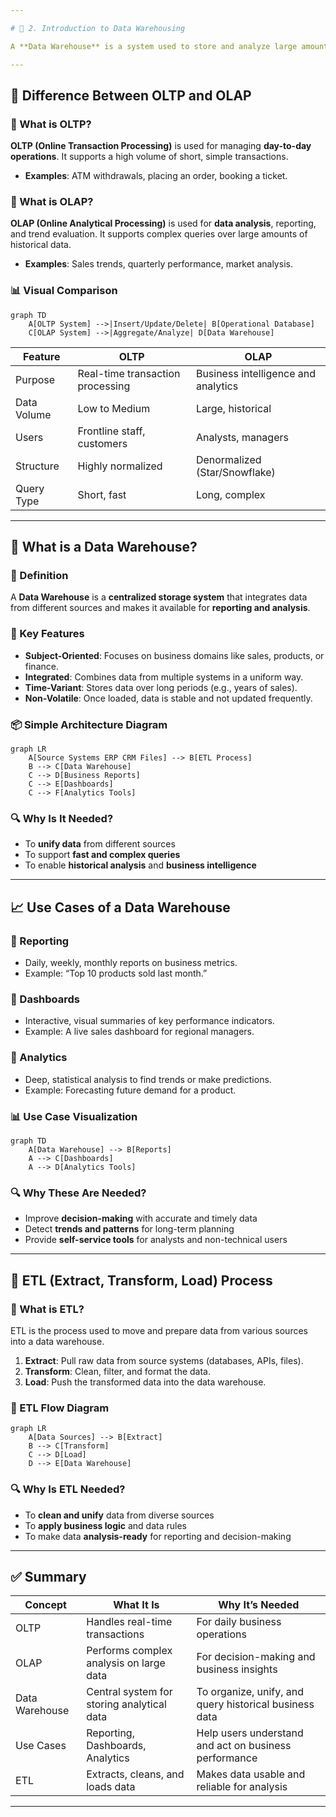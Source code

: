 ```yaml
---

# 🧱 2. Introduction to Data Warehousing

A **Data Warehouse** is a system used to store and analyze large amounts of data. It plays a key role in **reporting**, **dashboards**, and **analytics**, supporting **business decision-making**.

---
```


## 🔄 Difference Between OLTP and OLAP

### 🔹 What is OLTP?

**OLTP (Online Transaction Processing)** is used for managing **day-to-day operations**. It supports a high volume of short, simple transactions.

* **Examples**: ATM withdrawals, placing an order, booking a ticket.

### 🔹 What is OLAP?

**OLAP (Online Analytical Processing)** is used for **data analysis**, reporting, and trend evaluation. It supports complex queries over large amounts of historical data.

* **Examples**: Sales trends, quarterly performance, market analysis.

### 📊 Visual Comparison

```mermaid
graph TD
    A[OLTP System] -->|Insert/Update/Delete| B[Operational Database]
    C[OLAP System] -->|Aggregate/Analyze| D[Data Warehouse]
```

| Feature     | OLTP                             | OLAP                                |
| ----------- | -------------------------------- | ----------------------------------- |
| Purpose     | Real-time transaction processing | Business intelligence and analytics |
| Data Volume | Low to Medium                    | Large, historical                   |
| Users       | Frontline staff, customers       | Analysts, managers                  |
| Structure   | Highly normalized                | Denormalized (Star/Snowflake)       |
| Query Type  | Short, fast                      | Long, complex                       |

---

## 🏢 What is a Data Warehouse?

### 🔹 Definition

A **Data Warehouse** is a **centralized storage system** that integrates data from different sources and makes it available for **reporting and analysis**.

### 🧱 Key Features

* **Subject-Oriented**: Focuses on business domains like sales, products, or finance.
* **Integrated**: Combines data from multiple systems in a uniform way.
* **Time-Variant**: Stores data over long periods (e.g., years of sales).
* **Non-Volatile**: Once loaded, data is stable and not updated frequently.

### 📦 Simple Architecture Diagram

```mermaid
graph LR
    A[Source Systems ERP CRM Files] --> B[ETL Process]
    B --> C[Data Warehouse]
    C --> D[Business Reports]
    C --> E[Dashboards]
    C --> F[Analytics Tools]

```

### 🔍 Why Is It Needed?

* To **unify data** from different sources
* To support **fast and complex queries**
* To enable **historical analysis** and **business intelligence**

---

## 📈 Use Cases of a Data Warehouse

### 🔹 Reporting

* Daily, weekly, monthly reports on business metrics.
* Example: “Top 10 products sold last month.”

### 🔹 Dashboards

* Interactive, visual summaries of key performance indicators.
* Example: A live sales dashboard for regional managers.

### 🔹 Analytics

* Deep, statistical analysis to find trends or make predictions.
* Example: Forecasting future demand for a product.

### 📊 Use Case Visualization

```mermaid
graph TD
    A[Data Warehouse] --> B[Reports]
    A --> C[Dashboards]
    A --> D[Analytics Tools]
```

### 🔍 Why These Are Needed?

* Improve **decision-making** with accurate and timely data
* Detect **trends and patterns** for long-term planning
* Provide **self-service tools** for analysts and non-technical users

---

## 🔁 ETL (Extract, Transform, Load) Process

### 🔹 What is ETL?

ETL is the process used to move and prepare data from various sources into a data warehouse.

1. **Extract**: Pull raw data from source systems (databases, APIs, files).
2. **Transform**: Clean, filter, and format the data.
3. **Load**: Push the transformed data into the data warehouse.

### 🔄 ETL Flow Diagram

```mermaid
graph LR
    A[Data Sources] --> B[Extract]
    B --> C[Transform]
    C --> D[Load]
    D --> E[Data Warehouse]
```

### 🔍 Why Is ETL Needed?

* To **clean and unify** data from diverse sources
* To **apply business logic** and data rules
* To make data **analysis-ready** for reporting and decision-making

---

## ✅ Summary

| Concept        | What It Is                                 | Why It’s Needed                                        |
| -------------- | ------------------------------------------ | ------------------------------------------------------ |
| OLTP           | Handles real-time transactions             | For daily business operations                          |
| OLAP           | Performs complex analysis on large data    | For decision-making and business insights              |
| Data Warehouse | Central system for storing analytical data | To organize, unify, and query historical business data |
| Use Cases      | Reporting, Dashboards, Analytics           | Help users understand and act on business performance  |
| ETL            | Extracts, cleans, and loads data           | Makes data usable and reliable for analysis            |

---
